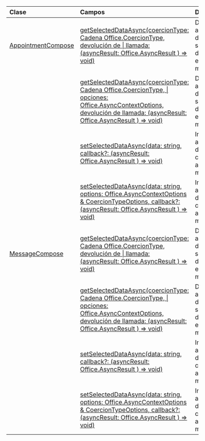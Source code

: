 | Clase | Campos | Descripción |
|:---|:---|:---|
|[AppointmentCompose](/javascript/api/outlook/outlook.appointmentcompose)|[getSelectedDataAsync(coercionType: Cadena Office.CoercionType, devolución de \| llamada: (asyncResult: Office.AsyncResult <string> ) => void)](/javascript/api/outlook/outlook.appointmentcompose#getselecteddataasync-coerciontype--callback--asyncresult-)|Devuelve asincrónicamente datos seleccionados desde el asunto o el cuerpo de un mensaje.|
||[getSelectedDataAsync(coercionType: Cadena Office.CoercionType, \| opciones: Office.AsyncContextOptions, devolución de llamada: (asyncResult: Office.AsyncResult <any> ) => void)](/javascript/api/outlook/outlook.appointmentcompose#getselecteddataasync-coerciontype--options--callback--asyncresult-)|Devuelve asincrónicamente datos seleccionados desde el asunto o el cuerpo de un mensaje.|
||[setSelectedDataAsync(data: string, callback?: (asyncResult: Office.AsyncResult <void> ) => void)](/javascript/api/outlook/outlook.appointmentcompose#setselecteddataasync-data--callback--asyncresult-)|Inserta asincrónicamente datos en el cuerpo o el asunto de un mensaje.|
||[setSelectedDataAsync(data: string, options: Office.AsyncContextOptions & CoercionTypeOptions, callback?: (asyncResult: Office.AsyncResult <void> ) => void)](/javascript/api/outlook/outlook.appointmentcompose#setselecteddataasync-data--options--callback--asyncresult-)|Inserta asincrónicamente datos en el cuerpo o el asunto de un mensaje.|
|[MessageCompose](/javascript/api/outlook/outlook.messagecompose)|[getSelectedDataAsync(coercionType: Cadena Office.CoercionType, devolución de \| llamada: (asyncResult: Office.AsyncResult <any> ) => void)](/javascript/api/outlook/outlook.messagecompose#getselecteddataasync-coerciontype--callback--asyncresult-)|Devuelve asincrónicamente datos seleccionados desde el asunto o el cuerpo de un mensaje.|
||[getSelectedDataAsync(coercionType: Cadena Office.CoercionType, \| opciones: Office.AsyncContextOptions, devolución de llamada: (asyncResult: Office.AsyncResult <any> ) => void)](/javascript/api/outlook/outlook.messagecompose#getselecteddataasync-coerciontype--options--callback--asyncresult-)|Devuelve asincrónicamente datos seleccionados desde el asunto o el cuerpo de un mensaje.|
||[setSelectedDataAsync(data: string, callback?: (asyncResult: Office.AsyncResult <void> ) => void)](/javascript/api/outlook/outlook.messagecompose#setselecteddataasync-data--callback--asyncresult-)|Inserta asincrónicamente datos en el cuerpo o el asunto de un mensaje.|
||[setSelectedDataAsync(data: string, options: Office.AsyncContextOptions & CoercionTypeOptions, callback?: (asyncResult: Office.AsyncResult <void> ) => void)](/javascript/api/outlook/outlook.messagecompose#setselecteddataasync-data--options--callback--asyncresult-)|Inserta asincrónicamente datos en el cuerpo o el asunto de un mensaje.|

